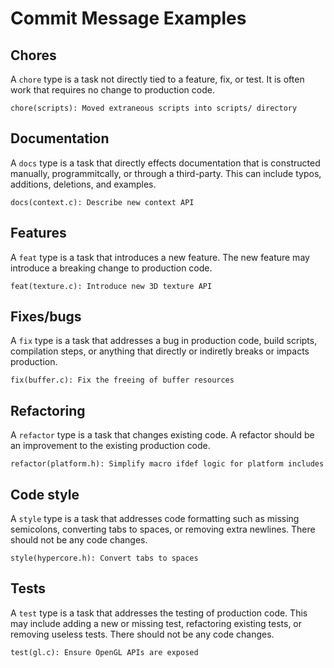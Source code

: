 Commit Message Examples
=======================

## Chores

A `chore` type is a task not directly tied to a feature, fix, or test. It is
often work that requires no change to production code.

```
chore(scripts): Moved extraneous scripts into scripts/ directory
```

## Documentation

A `docs` type is a task that directly effects documentation that is
constructed manually, programmitcally, or through a third-party. This
can include typos, additions, deletions, and examples.

```
docs(context.c): Describe new context API
```

## Features

A `feat` type is a task that introduces a new feature. The new feature
may introduce a breaking change to production code.

```
feat(texture.c): Introduce new 3D texture API
```

## Fixes/bugs

A `fix` type is a task that addresses a bug in production code, build
scripts, compilation steps, or anything that directly or indiretly breaks or
impacts production.

```
fix(buffer.c): Fix the freeing of buffer resources
```

## Refactoring

A `refactor` type is a task that changes existing code. A refactor
should be an improvement to the existing production code.

```
refactor(platform.h): Simplify macro ifdef logic for platform includes
```

## Code style

A `style` type is a task that addresses code formatting such as missing
semicolons, converting tabs to spaces, or removing extra newlines. There
should not be any code changes.

```
style(hypercore.h): Convert tabs to spaces
```

## Tests

A `test` type is a task that addresses the testing of production code.
This may include adding a new or missing test, refactoring existing
tests, or removing useless tests. There should not be any code changes.

```
test(gl.c): Ensure OpenGL APIs are exposed
```
